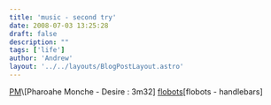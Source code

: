 ```yaml
---
title: 'music - second try'
date: 2008-07-03 13:25:28
draft: false
description: ""
tags: ['life']
author: 'Andrew'
layout: '../../layouts/BlogPostLayout.astro'
---
```


[PM](http://www.big-andy.co.uk/music/Pharoahe_Monch-Desire-(Advance)-2007-RAGEMP3/03-pharoahe_monch-desire_(ft._showtime).mp3)\[Pharoahe Monche - Desire : 3m32\] [flobots](06-handlebars.mp3)\[flobots - handlebars\]
